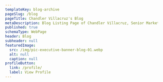 ```yaml
---
templateKey: blog-archive
pageSlug: /blog
pageTitle: Chandler Villacruz's Blog
metaDescription: Blog Listing Page of Chandler Villacruz, Senior Marketing Manager
published: true
schemaType: WebPage
header: Blog
subheader: null
featuredImage:
  src: /img/pic-executive-banner-blog-01.webp
  alt: null
  caption: null
profileButton:
  link: /profile/
  label: View Profile
---
```

